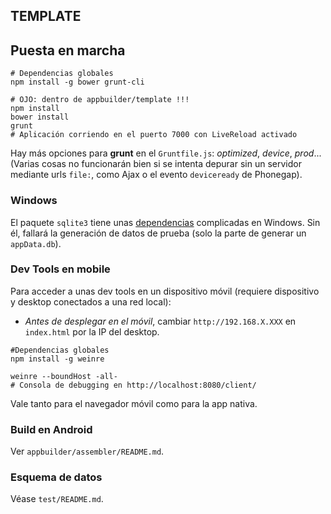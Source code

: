 TEMPLATE
--------
## Puesta en marcha
```shell
# Dependencias globales
npm install -g bower grunt-cli

# OJO: dentro de appbuilder/template !!!
npm install
bower install
grunt
# Aplicación corriendo en el puerto 7000 con LiveReload activado
```

Hay más opciones para **grunt** en el `Gruntfile.js`: *optimized*, *device*, *prod*... 
(Varias cosas no funcionarán bien si se intenta depurar sin un servidor mediante urls `file:`, como Ajax o el evento `deviceready` de Phonegap).

### Windows
El paquete `sqlite3` tiene unas [dependencias](https://github.com/TooTallNate/node-gyp#installation) complicadas en Windows. Sin él, fallará la generación de datos de prueba (solo la parte de generar un `appData.db`).

### Dev Tools en mobile
Para acceder a unas dev tools en un dispositivo móvil (requiere dispositivo y desktop conectados a una red local):
* *Antes de desplegar en el móvil*, cambiar `http://192.168.X.XXX` en `index.html` por la IP del desktop.

```shell
#Dependencias globales
npm install -g weinre

weinre --boundHost -all-
# Consola de debugging en http://localhost:8080/client/
```

Vale tanto para el navegador móvil como para la app nativa.

### Build en Android
Ver `appbuilder/assembler/README.md`.

### Esquema de datos
Véase `test/README.md`.
